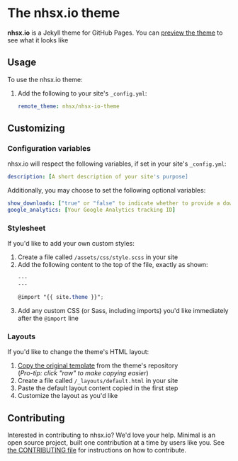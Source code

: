 # The nhsx.io theme

**nhsx.io** is a Jekyll theme for GitHub Pages. You can [preview the theme](https://nhsx.github.io/nhsx-io-theme/) to see what it looks like

## Usage

To use the nhsx.io theme:

1. Add the following to your site's `_config.yml`:

    ```yml
    remote_theme: nhsx/nhsx-io-theme
    ```

## Customizing

### Configuration variables

nhsx.io will respect the following variables, if set in your site's `_config.yml`:

```yml
description: [A short description of your site's purpose]
```

Additionally, you may choose to set the following optional variables:

```yml
show_downloads: ["true" or "false" to indicate whether to provide a download URL]
google_analytics: [Your Google Analytics tracking ID]
```

### Stylesheet

If you'd like to add your own custom styles:

1. Create a file called `/assets/css/style.scss` in your site
2. Add the following content to the top of the file, exactly as shown:
    ```scss
    ---
    ---

    @import "{{ site.theme }}";
    ```
3. Add any custom CSS (or Sass, including imports) you'd like immediately after the `@import` line

### Layouts

If you'd like to change the theme's HTML layout:

1. [Copy the original template](https://github.com/nhsx/nhsx-io-theme/blob/master/_layouts/default.html) from the theme's repository<br />(*Pro-tip: click "raw" to make copying easier*)
2. Create a file called `/_layouts/default.html` in your site
3. Paste the default layout content copied in the first step
4. Customize the layout as you'd like

## Contributing

Interested in contributing to nhsx.io? We'd love your help. Minimal is an open source project, built one contribution at a time by users like you. See [the CONTRIBUTING file](docs/CONTRIBUTING.md) for instructions on how to contribute.
